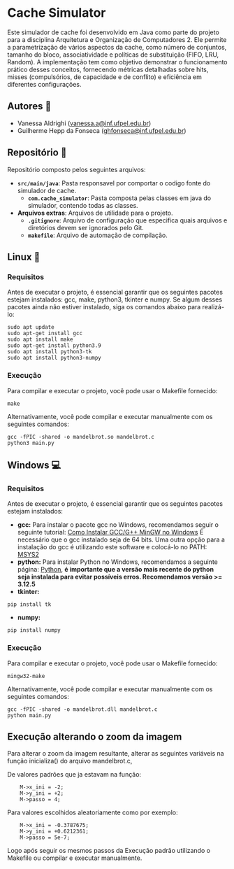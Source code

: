 # Cache Simulator
Este simulador de cache foi desenvolvido em Java como parte do projeto para a disciplina Arquitetura e Organização de Computadores 2. Ele permite a parametrização de vários aspectos da cache, como número de conjuntos, tamanho do bloco, associatividade e políticas de substituição (FIFO, LRU, Random). A implementação tem como objetivo demonstrar o funcionamento prático desses conceitos, fornecendo métricas detalhadas sobre hits, misses (compulsórios, de capacidade e de conflito) e eficiência em diferentes configurações.

## Autores :busts_in_silhouette:
- Vanessa Aldrighi ([vanessa.a@inf.ufpel.edu.br](mailto:vanessa.a@inf.ufpel.edu.br))
- Guilherme Hepp da Fonseca ([ghfonseca@inf.ufpel.edu.br](mailto:ghfonseca@inf.ufpel.edu.br))


## Repositório :file_folder:
Repositório composto pelos seguintes arquivos:
- **`src/main/java`**: Pasta responsavel por comportar o codigo fonte do simulador de cache.
  - **`com.cache_simulator`**: Pasta composta pelas classes em java do simulador, contendo todas as classes.
- **Arquivos extras**: Arquivos de utilidade para o projeto.
  - **`.gitignore`**: Arquivo de configuração que especifica quais arquivos e diretórios devem ser ignorados pelo Git.
  - **`makefile`**: Arquivo de automação de compilação.

## Linux :penguin:

### Requisitos
Antes de executar o projeto, é essencial garantir que os seguintes pacotes estejam instalados: gcc, make, python3, tkinter e numpy. Se algum desses pacotes ainda não estiver instalado, siga os comandos abaixo para realizá-lo:
```
sudo apt update
sudo apt-get install gcc
sudo apt install make
sudo apt-get install python3.9
sudo apt install python3-tk
sudo apt install python3-numpy
```

### Execução
Para compilar e executar o projeto, você pode usar o Makefile fornecido:
```
make
```
Alternativamente, você pode compilar e executar manualmente com os seguintes comandos:
```
gcc -fPIC -shared -o mandelbrot.so mandelbrot.c
python3 main.py
```

## Windows :computer:

### Requisitos
Antes de executar o projeto, é essencial garantir que os seguintes pacotes estejam instalados:
- **gcc:**
Para instalar o pacote gcc no Windows, recomendamos seguir o seguinte tutorial: [Como Instalar GCC/G++ MinGW no Windows](https://terminalroot.com.br/2022/12/como-instalar-gcc-gpp-mingw-no-windows.html)
É necessário que o gcc instalado seja de 64 bits. Uma outra opção para a instalação do gcc é utilizando este software e colocá-lo no PATH: [MSYS2](https://www.msys2.org)
- **python:**
Para instalar Python no Windows, recomendamos a seguinte página: [Python](https://www.python.org/downloads/windows/), **é importante que a versão mais recente do python seja instalada para evitar possíveis erros. Recomendamos versão >= 3.12.5**
- **tkinter:**
```
pip install tk
```
- **numpy:**
```
pip install numpy
```

### Execução
Para compilar e executar o projeto, você pode usar o Makefile fornecido:
```
mingw32-make
```
Alternativamente, você pode compilar e executar manualmente com os seguintes comandos:
```
gcc -fPIC -shared -o mandelbrot.dll mandelbrot.c
python main.py
```

## Execução alterando o zoom da imagem
Para alterar o zoom da imagem resultante, alterar as seguintes variáveis na função inicializa() do arquivo mandelbrot.c,

De valores padrões que ja estavam na função:
```
    M->x_ini = -2;
    M->y_ini = +2;
    M->passo = 4;
```
Para valores escolhidos aleatoriamente como por exemplo:
```
    M->x_ini = -0.3787675;
    M->y_ini = +0.6212361;
    M->passo = 5e-7;
```
Logo após seguir os mesmos passos da Execução padrão utilizando o Makefile ou compilar e executar manualmente.

